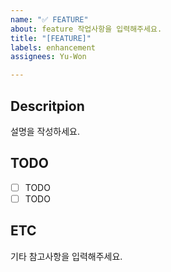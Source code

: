 ```yaml
---
name: "✅ FEATURE"
about: feature 작업사항을 입력해주세요.
title: "[FEATURE]"
labels: enhancement
assignees: Yu-Won

---
```


## Descritpion
설명을 작성하세요.

## TODO
- [ ] TODO
- [ ] TODO

## ETC
기타 참고사항을 입력해주세요.
